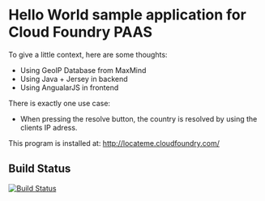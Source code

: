 
 Hello World sample application for Cloud Foundry PAAS
=======================================================

To give a little context, here are some thoughts:
 * Using GeoIP Database from MaxMind
 * Using Java + Jersey in backend
 * Using AngualarJS in frontend

There is exactly one use case:
 * When pressing the resolve button, the country is resolved by using the clients IP adress.
 
This program is installed at:
 http://locateme.cloudfoundry.com/

Build Status
--------------------

[![Build Status](https://travis-ci.org/nitram509/hello-cloud-foundry.png?branch=master)](https://travis-ci.org/nitram509/hello-cloud-foundry)